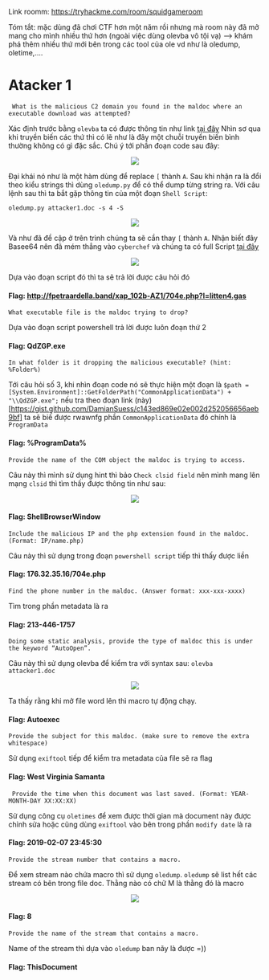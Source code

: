 Link roomm: https://tryhackme.com/room/squidgameroom

Tóm tắt: mặc dùng đã chơi CTF hơn một năm rồi nhưng mà room này đã mở mang cho mình nhiều thứ hơn (ngoài việc dùng olevba vô tội vạ) --> khám phá thêm nhiều thứ mới bên trong các tool của ole vd như là oledump, oletime,....


Atacker 1
===
```
 What is the malicious C2 domain you found in the maldoc where an executable download was attempted? 
```
Xác định trước bằng `olevba` ta có được thông tin như link [tại đây](https://github.com/P5ySm1th/noob-learn-cybersec/blob/main/Tryhackme/Others/%5Bsquidgame_attacker1%5D%20olevba.vbs)
Nhìn sơ qua khi truyền biến các thứ thì có lẽ như là đây một chuỗi truyền biến bình thường không có gì đặc sắc. Chú ý tới phần đoạn code sau đây: 

<p align ="center">
  <img src="https://github.com/P5ySm1th/noob-learn-cybersec/assets/100250271/33e30998-ffd2-45f5-a728-87c36befdae5">
</p>

Đại khái nó như là một hàm dùng để replace `[` thành `A`. Sau khi nhận ra là đổi theo kiểu strings thì dùng `oledump.py` để có thể dump từng string ra. Với câu lệnh sau thì ta bắt gặp thông tin của một đoạn `Shell Script`:

```oledump.py attacker1.doc -s 4 -S``` 

<p align ="center">
  <img src="https://github.com/P5ySm1th/noob-learn-cybersec/assets/100250271/9c36a14e-b1d9-4b5b-a4c5-e7ad2d9f0865">
</p>

Và như đã đề cập ở trên trình chúng ta sẽ cần thay `[` thành `A`. Nhận biết đây Basee64 nên đã mém thẳng vào `cyberchef` và chúng ta có full Script [tại đây](https://github.com/P5ySm1th/noob-learn-cybersec/blob/main/Tryhackme/Others/%5Bsquidgame_attacker1%5D%20powershell.ps1)

<p align ="center">
  <img src="https://github.com/P5ySm1th/noob-learn-cybersec/assets/100250271/04c1a02a-574a-4b76-bca3-61eba88aeb4d">
</p>

Dựa vào đoạn script đó thì ta sẽ trả lời được câu hỏi đó

#### Flag: http://fpetraardella.band/xap_102b-AZ1/704e.php?l=litten4.gas

```
What executable file is the maldoc trying to drop?
```
Dựa vào đoạn script powershell trả lời được luôn đoạn thứ 2

#### Flag: QdZGP.exe

```
In what folder is it dropping the malicious executable? (hint: %Folder%)
```

Tới câu hỏi số 3, khi nhìn đoạn code nó sẽ thực hiện một đoạn là `$path = [System.Environment]::GetFolderPath("CommonApplicationData") + "\\QdZGP.exe";` nếu tra theo đoạn link (này)[https://gist.github.com/DamianSuess/c143ed869e02e002d252056656aeb9bf]
ta sẽ biế được rwawnfg phần `CommonApplicationData` đó chính là `ProgramData`

#### Flag: %ProgramData%


```
Provide the name of the COM object the maldoc is trying to access.
```
Câu này thì mình sử dụng hint thì bảo `Check clsid field` nên mình mang lên mạng `clsid` thì tìm thấy được thông tin như sau: 
<p align ="center">
  <img src="https://github.com/P5ySm1th/noob-learn-cybersec/assets/100250271/339fe144-85fe-463e-aca4-1a0db8a9f94e">
</p>

#### Flag: ShellBrowserWindow

```
Include the malicious IP and the php extension found in the maldoc. (Format: IP/name.php)
```
Câu này thì sử dụng trong đoạn `powershell script` tiếp thì thấy được liền

#### Flag: 176.32.35.16/704e.php

```
Find the phone number in the maldoc. (Answer format: xxx-xxx-xxxx)
```
Tìm trong phần metadata là ra

#### Flag: 213-446-1757


```
Doing some static analysis, provide the type of maldoc this is under the keyword “AutoOpen”.
```
Câu này thì sử dụng olevba để kiểm tra với syntax sau: `olevba attacker1.doc`
<p align ="center">
  <img src="https://github.com/P5ySm1th/noob-learn-cybersec/assets/100250271/88b5ca1f-25b3-4e59-94d6-10163d500d2d">
</p>

Ta thấy rằng khi mở file word lên thì macro tự động chạy. 

#### Flag: Autoexec

```
Provide the subject for this maldoc. (make sure to remove the extra whitespace)
```
Sử dụng `exiftool` tiếp để kiểm tra metadata của file sẽ ra flag

#### Flag: West Virginia  Samanta

```
 Provide the time when this document was last saved. (Format: YEAR-MONTH-DAY XX:XX:XX) 
```
Sử dụng công cụ `oletimes` để xem được thời gian mà document này được chỉnh sửa hoặc cũng dùng `exiftool` vào bên trong phần `modify date` là ra

#### Flag: 2019-02-07 23:45:30


```
Provide the stream number that contains a macro.
```

Để xem stream nào chứa macro thì sử dụng `oledump`. `oledump` sẽ list hết các stream có bên trong file doc. Thằng nào có chữ M là thằng đó là macro
<p align ="center">
  <img src="https://github.com/P5ySm1th/noob-learn-cybersec/assets/100250271/dfe4f1ba-b89e-44a0-b31c-af69b346b891">
</p>

#### Flag: 8

```
Provide the name of the stream that contains a macro.
```
Name of the stream thì dựa vào `oledump` ban nãy là được =))
#### Flag: ThisDocument
